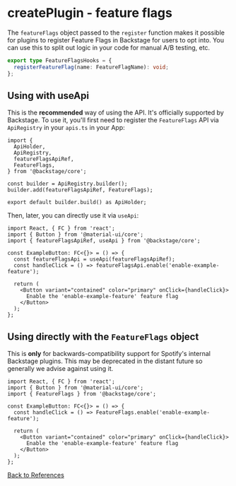 # createPlugin - feature flags

The `featureFlags` object passed to the `register` function makes it possible for plugins to register Feature Flags in Backstage for users to opt into. You can use this to split out logic in your code for manual A/B testing, etc.

```typescript
export type FeatureFlagsHooks = {
  registerFeatureFlag(name: FeatureFlagName): void;
};
```

## Using with useApi

This is the **recommended** way of using the API. It's officially supported by Backstage. To use it, you'll first need to register the `FeatureFlags` API via `ApiRegistry` in your `apis.ts` in your App:

```tsx
import {
  ApiHolder,
  ApiRegistry,
  featureFlagsApiRef,
  FeatureFlags,
} from '@backstage/core';

const builder = ApiRegistry.builder();
builder.add(featureFlagsApiRef, FeatureFlags);

export default builder.build() as ApiHolder;
```

Then, later, you can directly use it via `useApi`:

```tsx
import React, { FC } from 'react';
import { Button } from '@material-ui/core';
import { featureFlagsApiRef, useApi } from '@backstage/core';

const ExampleButton: FC<{}> = () => {
  const featureFlagsApi = useApi(featureFlagsApiRef);
  const handleClick = () => featureFlagsApi.enable('enable-example-feature');

  return (
    <Button variant="contained" color="primary" onClick={handleClick}>
      Enable the 'enable-example-feature' feature flag
    </Button>
  );
};
```

## Using directly with the `FeatureFlags` object

This is **only** for backwards-compatibility support for Spotify's internal Backstage plugins. This may be deprecated in the distant future so generally we advise against using it.

```tsx
import React, { FC } from 'react';
import { Button } from '@material-ui/core';
import { FeatureFlags } from '@backstage/core';

const ExampleButton: FC<{}> = () => {
  const handleClick = () => FeatureFlags.enable('enable-example-feature');

  return (
    <Button variant="contained" color="primary" onClick={handleClick}>
      Enable the 'enable-example-feature' feature flag
    </Button>
  );
};
```

[Back to References](README.md)

